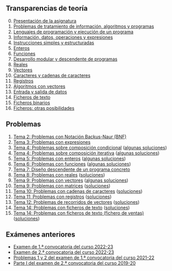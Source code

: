 
## Transparencias de teoría

0. [Presentación de la asignatura](00-presentacion.pdf)
1. [Problemas de tratamiento de información, algoritmos y programas](01-problemas-de-tratamiento-de-informacion-algoritmos-y-programas.pdf)
2. [Lenguajes de programación y ejecución de un programa](02-lenguaje-de-programacion-y-ejecucion-de-un-programa.pdf)
3. [Información, datos, operaciones y expresiones](03-informacion-datos-operaciones-y-expresiones.pdf)
4. [Instrucciones simples y estructuradas](04-instrucciones-simples-y-estructuradas.pdf)
5. [Enteros](05-enteros.pdf)
6. [Funciones](06-funciones.pdf)
7. [Desarrollo modular y descendente de programas](07-desarrollo-modular-y-descendente-de-programas.pdf)
8. [Reales](08-reales.pdf)
9. [Vectores](09-vectores.pdf)
10. [Caracteres y cadenas de caracteres](10-caracteres-y-cadenas.pdf)
11. [Registros](11-registros.pdf)
12. [Algoritmos con vectores](12-algoritmos-con-vectores.pdf)
13. [Entrada y salida de datos](13-ficheros-de-datos.pdf)
14. [Ficheros de texto](14-ficheros-de-texto.pdf)
15. [Ficheros binarios](15-ficheros-binarios.pdf)
16. [Ficheros: otras posibilidades](16-trabajo-con-ficheros-otras-posibilidades.pdf)

## Problemas

1. [Tema 2: Problemas con Notación Backus-Naur (BNF)](pbs-tema-02-notacion-bnf.pdf)
2. [Tema 3: Problemas con expresiones](pbs-tema-03-expresiones.pdf)
3. [Tema 4: Problemas sobre composición condicional](pbs-tema-04a-composicion-condicional.pdf) ([algunas soluciones](https://github.com/prog1-eina/problemas-t04-instruccion-condicional))
4. [Tema 4: Problemas sobre composición iterativa](pbs-tema-04b-composicion-iterativa.pdf) ([algunas soluciones](https://github.com/prog1-eina/problemas-t04-instruccion-iterativa))
5. [Tema 5: Problemas con enteros](pbs-tema-05-enteros.pdf) ([algunas soluciones](https://github.com/prog1-eina/problemas-t05-enteros))
6. [Tema 6: Problemas con funciones](pbs-tema-06-funciones.pdf) ([algunas soluciones](https://github.com/prog1-eina/problemas-t06-funciones))
7. [Tema 7: Diseño descendente de un programa concreto](pbs-tema-07-diseno-descendente.pdf)
8. [Tema 8: Problemas con reales](pbs-tema-08-reales.pdf) ([soluciones](https://github.com/prog1-eina/problemas-t08-reales))
9. [Tema 9: Problemas con vectores](pbs-tema-09a-vectores.pdf)	([algunas soluciones](https://github.com/prog1-eina/problemas-t09-vectores))
10. [Tema 9: Problemas con matrices](pbs-tema-09b-matrices.pdf) ([soluciones](https://github.com/prog1-eina/problemas-t09-matrices))
11. [Tema 10: Problemas con cadenas de caracteres](pbs-tema-10-cadenas-de-caracteres.pdf) ([soluciones](https://github.com/prog1-eina/problemas-t10-cadenas))
12. [Tema 11: Problemas con registros](pbs-tema-11-registros.pdf) ([soluciones](https://github.com/prog1-eina/problemas-t11-registros))
13. [Tema 12: Problemas de recorridos de vectores](pbs-tema-12-recorridos-de-vectores.pdf) ([soluciones](https://github.com/prog1-eina/problemas-t12-recorridos))
14. [Tema 14: Problemas con ficheros de texto](pbs-tema-14-ficheros-de-texto.pdf) ([soluciones](https://github.com/prog1-eina/problemas-t14-ficheros-texto))
15. [Tema 14: Problemas con ficheros de texto (fichero de ventas)](pbs-tema-14b-ficheros-de-texto-ventas.pdf) ([soluciones](https://github.com/prog1-eina/problemas-t14-ficheros-ventas))

## Exámenes anteriores

* [Examen de 1.ª convocatoria del curso 2022-23](https://moodle.unizar.es/add/mod/resource/view.php?id=4908623)
* [Examen de 2.ª convocatoria del curso 2022-23](https://moodle.unizar.es/add/mod/resource/view.php?id=4908628)
* [Problemas 1 y 2 del examen de 1.ª convocatoria del curso 2021-22](pbs-examen-2021-22-feb-pbs-1-y-2.pdf)
* [Parte I del examen de 2.ª convocatoria del curso 2019-20](pbs-examen-2020-09-I-peliculas.pdf)
